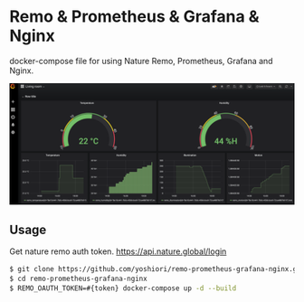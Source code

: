 # Remo & Prometheus  & Grafana & Nginx

docker-compose file for using Nature Remo, Prometheus, Grafana and Nginx.

![Sample Image](./sample.png)

## Usage

Get nature remo auth token.
https://api.nature.global/login

```sh
$ git clone https://github.com/yoshiori/remo-prometheus-grafana-nginx.git
$ cd remo-prometheus-grafana-nginx
$ REMO_OAUTH_TOKEN=#{token} docker-compose up -d --build
```
